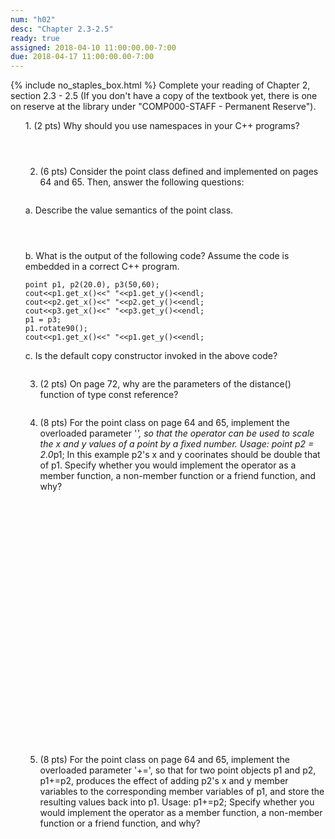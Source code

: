 ```yaml
---
num: "h02"
desc: "Chapter 2.3-2.5"
ready: true
assigned: 2018-04-10 11:00:00.00-7:00
due: 2018-04-17 11:00:00.00-7:00
---
```

{% include no_staples_box.html %}
Complete your reading of Chapter 2, section 2.3 - 2.5 (If you don't have a copy of the textbook yet, there is one on reserve at the library under "COMP000-STAFF - Permanent Reserve").

<ol markdown="1">
1. (2 pts) Why should you use namespaces in your C++ programs?
<div style="margin-bottom:4em"></div>

2. (6 pts) Consider the point class defined and implemented on pages 64 and 65. Then, answer the following questions:
<div style="margin-bottom:2em"></div>
a. Describe the value semantics of the point class.
<div style="margin-bottom:4em"></div>
b. What is the output of the following code? Assume the code is embedded in a correct C++ program.

<div markdown="1">

```
point p1, p2(20.0), p3(50,60);
cout<<p1.get_x()<<" "<<p1.get_y()<<endl;
cout<<p2.get_x()<<" "<<p2.get_y()<<endl;
cout<<p3.get_x()<<" "<<p3.get_y()<<endl;
p1 = p3;
p1.rotate90();
cout<<p1.get_x()<<" "<<p1.get_y()<<endl;
```
</div>

c. Is the default copy constructor invoked in the above code?

<div style="margin-bottom:2em"></div>

3. (2 pts) On page 72, why are the parameters of the distance() function of type const reference?  
<div style="margin-bottom:2em"></div>
<div class="pagebreak"></div>

4. (8 pts) For the point class on page 64 and 65, implement the overloaded parameter '*', so that the operator can be used to scale the x and y values of a point by a fixed number. Usage: point p2 = 2.0*p1; In this example p2's x and y coorinates should be double that of p1. Specify whether you would implement the operator as a member function, a non-member function or a friend function, and why?
<div style="margin-bottom:30em"></div>

5. (8 pts) For the point class on page 64 and 65, implement the overloaded parameter '+=', so that for two point objects p1 and p2, p1+=p2, produces the effect of adding p2's x and y member variables to the corresponding member variables of p1, and store the resulting values back into p1. Usage: p1+=p2;  Specify whether you would implement the operator as a member function, a non-member function or a friend function, and why?
<div style="margin-bottom:20em"></div>


</ol>
